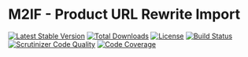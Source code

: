 # M2IF - Product URL Rewrite Import

[![Latest Stable Version](https://img.shields.io/packagist/v/techdivision/import-product-url-rewrite.svg?style=flat-square)](https://packagist.org/packages/techdivision/import-product-url-rewrite) 
 [![Total Downloads](https://img.shields.io/packagist/dt/techdivision/import-product-url-rewrite.svg?style=flat-square)](https://packagist.org/packages/techdivision/import-product-url-rewrite)
 [![License](https://img.shields.io/packagist/l/techdivision/import-product-url-rewrite.svg?style=flat-square)](https://packagist.org/packages/techdivision/import-product-url-rewrite)
 [![Build Status](https://img.shields.io/travis/techdivision/import-product-url-rewrite/master.svg?style=flat-square)](http://travis-ci.org/techdivision/import-product-url-rewrite)
 [![Scrutinizer Code Quality](https://img.shields.io/scrutinizer/g/techdivision/import-product-url-rewrite/master.svg?style=flat-square)](https://scrutinizer-ci.com/g/techdivision/import-product-url-rewrite/?branch=master) [![Code Coverage](https://img.shields.io/scrutinizer/coverage/g/techdivision/import-product-url-rewrite/master.svg?style=flat-square)](https://scrutinizer-ci.com/g/techdivision/import-product-url-rewrite/?branch=master)